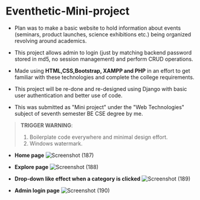 # **Eventhetic-Mini-project**
* Plan was to make a basic website to hold information about events (seminars, product launches, science exhibitions etc.) being organized revolving around academics.

* This project allows admin to login (just by matching backend password stored in md5, no session management) and perform CRUD operations.

* Made using **HTML,CSS,Bootstrap, XAMPP and PHP** in an effort to get familiar with these technologies and complete the college requirements.

* This project will be re-done and re-designed using Django with basic user authentication and better use of code.

* This was submitted as "Mini project" under the "Web Technologies" subject of seventh semester BE CSE degree by me.

> **TRIGGER WARNING**: 
> 1. Boilerplate code everywhere and minimal design effort.
> 2. Windows watermark.

* **Home page**
![Screenshot (187)](https://user-images.githubusercontent.com/61655919/93704955-a3045f80-fb36-11ea-9f00-9208846c53ad.png)

* **Explore page**
![Screenshot (188)](https://user-images.githubusercontent.com/61655919/93704963-c7603c00-fb36-11ea-92de-4365edd5b7de.png)

* **Drop-down like effect when a category is clicked**
![Screenshot (189)](https://user-images.githubusercontent.com/61655919/93704964-c929ff80-fb36-11ea-8251-6a4f817b405d.png)

* **Admin login page**
![Screenshot (190)](https://user-images.githubusercontent.com/61655919/93704965-c9c29600-fb36-11ea-90cc-578fbf49d132.png)
